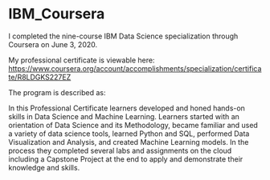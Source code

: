 # IBM_Coursera

I completed the nine-course IBM Data Science specialization through Coursera on June 3, 2020.

My professional certificate is viewable here: https://www.coursera.org/account/accomplishments/specialization/certificate/R8LDGKS227EZ

The program is described as:

In this Professional Certificate learners developed and honed hands-on skills in Data Science and Machine Learning. Learners started with an orientation of Data Science and its Methodology, became familiar and used a variety of data science tools, learned Python and SQL, performed Data Visualization and Analysis, and created Machine Learning models. In the process they completed several labs and assignments on the cloud including a Capstone Project at the end to apply and demonstrate their knowledge and skills.
